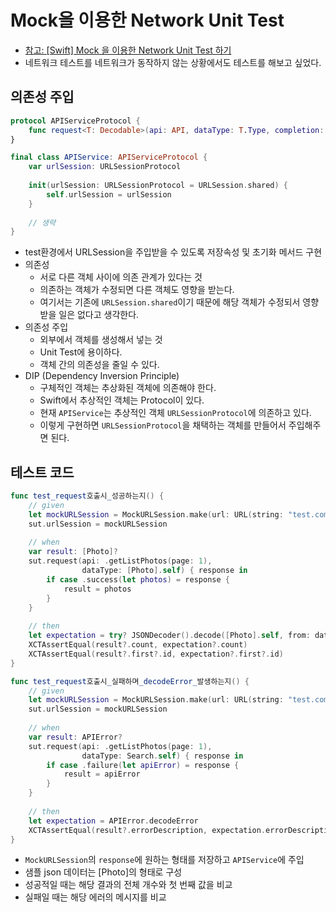# Mock을 이용한 Network Unit Test
- [참고: [Swift] Mock 을 이용한 Network Unit Test 하기](https://sujinnaljin.medium.com/swift-mock-을-이용한-network-unit-test-하기-a69570defb41)
- 네트워크 테스트를 네트워크가 동작하지 않는 상황에서도 테스트를 해보고 싶었다.

## 의존성 주입

```swift
protocol APIServiceProtocol {
    func request<T: Decodable>(api: API, dataType: T.Type, completion: @escaping (Result<T, APIError>) -> Void)
}

final class APIService: APIServiceProtocol {
    var urlSession: URLSessionProtocol
    
    init(urlSession: URLSessionProtocol = URLSession.shared) {
        self.urlSession = urlSession
    }
    
    // 생략
}
```

- test환경에서 URLSession을 주입받을 수 있도록 저장속성 및 초기화 메서드 구현
- 의존성
    - 서로 다른 객체 사이에 의존 관계가 있다는 것
    - 의존하는 객체가 수정되면 다른 객체도 영향을 받는다.
    - 여기서는 기존에 `URLSession.shared`이기 때문에 해당 객체가 수정되서 영향 받을 일은 없다고 생각한다.
- 의존성 주입
    - 외부에서 객체를 생성해서 넣는 것
    - Unit Test에 용이하다.
    - 객체 간의 의존성을 줄일 수 있다.
- DIP (Dependency Inversion Principle)
    - 구체적인 객체는 추상화된 객체에 의존해야 한다.
    - Swift에서 추상적인 객체는 Protocol이 있다.
    - 현재 `APIService`는 추상적인 객체 `URLSessionProtocol`에 의존하고 있다.
    - 이렇게 구현하면 `URLSessionProtocol`을 채택하는 객체를 만들어서 주입해주면 된다.

## 테스트 코드

```swift
func test_request호출시_성공하는지() {
    // given
    let mockURLSession = MockURLSession.make(url: URL(string: "test.com")!, data: data, statusCode: 200)
    sut.urlSession = mockURLSession
    
    // when
    var result: [Photo]?
    sut.request(api: .getListPhotos(page: 1),
                dataType: [Photo].self) { response in
        if case .success(let photos) = response {
            result = photos
        }
    }
    
    // then
    let expectation = try? JSONDecoder().decode([Photo].self, from: data)
    XCTAssertEqual(result?.count, expectation?.count)
    XCTAssertEqual(result?.first?.id, expectation?.first?.id)
}

func test_request호출시_실패하며_decodeError_발생하는지() {
    // given
    let mockURLSession = MockURLSession.make(url: URL(string: "test.com")!, data: data, statusCode: 200)
    sut.urlSession = mockURLSession
    
    // when
    var result: APIError?
    sut.request(api: .getListPhotos(page: 1),
                dataType: Search.self) { response in
        if case .failure(let apiError) = response {
            result = apiError
        }
    }
    
    // then
    let expectation = APIError.decodeError
    XCTAssertEqual(result?.errorDescription, expectation.errorDescription)
}
```

- `MockURLSession`의 `response`에 원하는 형태를 저장하고 `APIService`에 주입
- 샘플 json 데이터는 [Photo]의 형태로 구성
- 성공적일 때는 해당 결과의 전체 개수와 첫 번째 값을 비교
- 실패일 때는 해당 에러의 메시지를 비교
